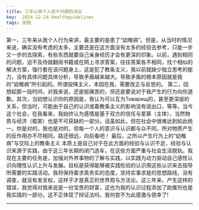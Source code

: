 ```yaml
---
title: 三年以来个人若干问题的决议
key:  2024-12-24-Healthguidelines
tags: 张驰
---
```

第一，三年来从我个人行为来讲，最主要的是患了“幼稚病”。但是，从当时的情况来说，确实没有考虑的太多，主要还是在这方面没有太多的经验去参考，只能一步又一步的去探索，有些东西就要自己亲身经历才会有更深的印象。以前，遇到相同的问题，迫不及待就翻阅书籍或在网上寻求答案，往往答案各不相同，找个相似的解决方案，强行套在该问题身上，这是犯了教条主义，我以前就缺少独立思考的能力，没有具体问题具体分析，导致矛盾越来越大。导致矛盾的根本原因就是我的“幼稚病”所引起的。所谓投降主义，本因在我，需要改正与反思的。
第二，回想起那一段时间，对我来说，还是挺痛苦的，但还是要说对于我产生的行为向你道歉。其次，当初想认识你的原因是，我认为可以互为Товарищ的，甚至更深层的关系，但当时，可能由于自己的认识或着教条主义的影响没有说出口，等等。当今这个社会，在我看来，我始终认为感情是基于双方的信任与爱慕（主体），当然物质与经济（框架）也是不可获缺的一部分。话虽如此，但在社会中很难达到如此统一。你是对的，我也是对的，但每一个人的意识与认识都与众不同，所对物质产生的反作用亦不尽相同，路还很远，向前看吧！
最后，之所以产生行为上的“幼稚病”与交际上的教条主义
本质上是自己对于在此方面的经验与认识不足，经验与认识来源于实践，由于这三年长期的闭门造车，在这些方面严重与社会生活脱轨。我现在主要的任务是，加强对外界事物的了解与实践，以实践为动力驱动自己感性认识向理性认识上升与发展。目标是获得能够被实践检验的认识用这些认识来去指导所需要的实践活动。我将保持着求真务实的态度，坚持实事求是的思想路线，没有调查，就没有发言权，这样子才是真正的世界观与方法论。这三年来，产生这样的错误，我觉得对我来说是一份宝贵的财富，这也为我的认识过程添加了助推剂也是我实践的一部分。这不正体现了辩证法吗，我何尝不为此感激与侥幸了!

---
